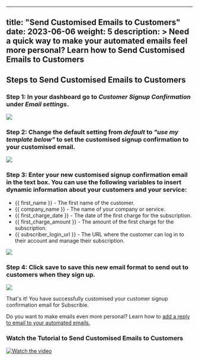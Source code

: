 
---
title: "Send Customised Emails to Customers"
date: 2023-06-06
weight: 5
description: >
  Need a quick way to make your automated emails feel more personal? Learn how to Send Customised Emails to Customers
---

## Steps to Send Customised Emails to Customers

### Step 1:  In your dashboard go to *Customer Signup Confirmation* under *Email settings*.

![](https://subscribie.co.uk/blog/content/images/size/w1000/2023/06/image-10.png)

### Step 2: Change the default setting from *default* to *"use my template below"* to set the customised signup confirmation to your customised email.

![](https://subscribie.co.uk/blog/content/images/2023/06/image-11.png)

### Step 3: Enter your new customised signup confirmation email in the text box. You can use the following variables to insert dynamic information about your customers and your service:
- {{ first_name }} - The first name of the customer.
- {{ company_name }} - The name of your company or service.
- {{ first_charge_date }} - The date of the first charge for the subscription.
- {{ first_charge_amount }} - The amount of the first charge for the subscription.
- {{ subscriber_login_url }} - The URL where the customer can log in to their account and manage their subscription.

![](https://subscribie.co.uk/blog/content/images/size/w1000/2023/06/image-12.png)

### Step 4: Click save to save this new email format to send out to customers when they sign up.

![](https://subscribie.co.uk/blog/content/images/2023/06/image-13.png)

That's it! You have successfully customised your customer signup confirmation email for Subscribie.

Do you want to make emails even more personal? Learn how to [add a reply to email to your automated emails.](https://docs.subscribie.co.uk/docs/tasks/enable-email-replies-for-your-subscription-emails/)

### Watch the Tutorial to Send Customised Emails to Customers

[![Watch the video](https://github.com/Subscribie/subscribie/assets/30567984/cd096e81-0b09-4aef-a232-15930eeccbd2)](https://www.youtube.com/watch?v=oelOLxEAq90)